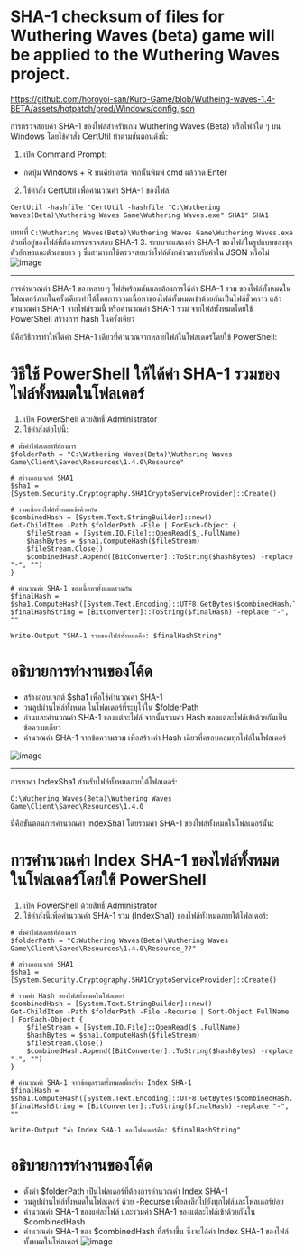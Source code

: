 # SHA-1 checksum of files for Wuthering Waves (beta) game will be applied to the Wuthering Waves project.
https://github.com/horoyoi-san/Kuro-Game/blob/Wutheing-waves-1.4-BETA/assets/hotpatch/prod/Windows/config.json


การตรวจสอบค่า SHA-1 ของไฟล์สำหรับเกม Wuthering Waves (Beta) หรือไฟล์ใด ๆ บน Windows โดยใช้คำสั่ง CertUtil ทำตามขั้นตอนดังนี้:
1. เปิด Command Prompt:
 - กดปุ่ม Windows + R บนคีย์บอร์ด จากนั้นพิมพ์ cmd แล้วกด Enter
2. ใช้คำสั่ง CertUtil เพื่อคำนวณค่า SHA-1 ของไฟล์:

```
CertUtil -hashfile "CertUtil -hashfile "C:\Wuthering Waves(Beta)\Wuthering Waves Game\Wuthering Waves.exe" SHA1" SHA1
```
แทนที่ ```C:\Wuthering Waves(Beta)\Wuthering Waves Game\Wuthering Waves.exe``` ด้วยที่อยู่ของไฟล์ที่ต้องการตรวจสอบ SHA-1
3. ระบบจะแสดงค่า SHA-1 ของไฟล์ในรูปแบบของชุดตัวอักษรและตัวเลขยาว ๆ ซึ่งสามารถใช้ตรวจสอบว่าไฟล์ดังกล่าวตรงกับค่าใน JSON หรือไม่
![image](https://github.com/user-attachments/assets/43d446da-15b5-4ac5-b7f1-b5c65a9076c3)



---------------------------------------------------------------------------------------------------------------------------------------------------------------------------------------------
การคำนวณค่า SHA-1 ของหลาย ๆ ไฟล์พร้อมกันและต้องการได้ค่า SHA-1 รวม ของไฟล์ทั้งหมดในโฟลเดอร์ภายในครั้งเดียวทำได้โดยการรวมเนื้อหาของไฟล์ทั้งหมดเข้าด้วยกันเป็นไฟล์ชั่วคราว แล้วคำนวณค่า SHA-1 จากไฟล์รวมนี้ หรือคำนวณค่า SHA-1 รวม จากไฟล์ทั้งหมดโดยใช้ PowerShell สร้างการ hash ในครั้งเดียว

นี่คือวิธีการทำให้ได้ค่า SHA-1 เดียวที่คำนวณจากหลายไฟล์ในโฟลเดอร์โดยใช้ PowerShell:

# วิธีใช้ PowerShell ให้ได้ค่า SHA-1 รวมของไฟล์ทั้งหมดในโฟลเดอร์

1. เปิด PowerShell ด้วยสิทธิ์ Administrator
2. ใช้คำสั่งต่อไปนี้:
```
# ตั้งค่าโฟลเดอร์ที่ต้องการ
$folderPath = "C:\Wuthering Waves(Beta)\Wuthering Waves Game\Client\Saved\Resources\1.4.0\Resource"

# สร้างออบเจกต์ SHA1
$sha1 = [System.Security.Cryptography.SHA1CryptoServiceProvider]::Create()

# รวมเนื้อหาไฟล์ทั้งหมดเข้าด้วยกัน
$combinedHash = [System.Text.StringBuilder]::new()
Get-ChildItem -Path $folderPath -File | ForEach-Object {
    $fileStream = [System.IO.File]::OpenRead($_.FullName)
    $hashBytes = $sha1.ComputeHash($fileStream)
    $fileStream.Close()
    $combinedHash.Append([BitConverter]::ToString($hashBytes) -replace "-", "")
}

# คำนวณค่า SHA-1 ของเนื้อหาทั้งหมดรวมกัน
$finalHash = $sha1.ComputeHash([System.Text.Encoding]::UTF8.GetBytes($combinedHash.ToString()))
$finalHashString = [BitConverter]::ToString($finalHash) -replace "-", ""

Write-Output "SHA-1 รวมของไฟล์ทั้งหมดคือ: $finalHashString"
```

# อธิบายการทำงานของโค้ด
- สร้างออบเจกต์ $sha1 เพื่อใช้คำนวณค่า SHA-1
- วนลูปผ่านไฟล์ทั้งหมด ในโฟลเดอร์ที่ระบุไว้ใน $folderPath
- อ่านและคำนวณค่า SHA-1 ของแต่ละไฟล์ จากนั้นรวมค่า Hash ของแต่ละไฟล์เข้าด้วยกันเป็นข้อความเดียว
- คำนวณค่า SHA-1 จากข้อความรวม เพื่อสร้างค่า Hash เดียวที่ครอบคลุมทุกไฟล์ในโฟลเดอร์

![image](https://github.com/user-attachments/assets/f0d2dd4f-893c-4087-bcbc-d6b060e0453d)

--------------------------------------------------------------------------------------------------------------------------------------------------------------------------------------

การหาค่า IndexSha1 สำหรับไฟล์ทั้งหมดภายใต้โฟลเดอร์:
```
C:\Wuthering Waves(Beta)\Wuthering Waves Game\Client\Saved\Resources\1.4.0
```
นี่คือขั้นตอนการคำนวณค่า IndexSha1 โดยรวมค่า SHA-1 ของไฟล์ทั้งหมดในโฟลเดอร์นั้น:
# การคำนวณค่า Index SHA-1 ของไฟล์ทั้งหมดในโฟลเดอร์โดยใช้ PowerShell
1. เปิด PowerShell ด้วยสิทธิ์ Administrator
2. ใช้คำสั่งนี้เพื่อคำนวณค่า SHA-1 รวม (IndexSha1) ของไฟล์ทั้งหมดภายใต้โฟลเดอร์:
```
# ตั้งค่าโฟลเดอร์ที่ต้องการ
$folderPath = "C:Wuthering Waves(Beta)\Wuthering Waves Game\Client\Saved\Resources\1.4.0\Resource_??"

# สร้างออบเจกต์ SHA1
$sha1 = [System.Security.Cryptography.SHA1CryptoServiceProvider]::Create()

# รวมค่า Hash ของไฟล์ทั้งหมดในโฟลเดอร์
$combinedHash = [System.Text.StringBuilder]::new()
Get-ChildItem -Path $folderPath -File -Recurse | Sort-Object FullName | ForEach-Object {
    $fileStream = [System.IO.File]::OpenRead($_.FullName)
    $hashBytes = $sha1.ComputeHash($fileStream)
    $fileStream.Close()
    $combinedHash.Append([BitConverter]::ToString($hashBytes) -replace "-", "")
}

# คำนวณค่า SHA-1 จากข้อมูลรวมทั้งหมดเพื่อสร้าง Index SHA-1
$finalHash = $sha1.ComputeHash([System.Text.Encoding]::UTF8.GetBytes($combinedHash.ToString()))
$finalHashString = [BitConverter]::ToString($finalHash) -replace "-", ""

Write-Output "ค่า Index SHA-1 ของโฟลเดอร์คือ: $finalHashString"

```
# อธิบายการทำงานของโค้ด
 - ตั้งค่า $folderPath เป็นโฟลเดอร์ที่ต้องการคำนวณค่า Index SHA-1
 - วนลูปผ่านไฟล์ทั้งหมดในโฟลเดอร์ ด้วย -Recurse เพื่อลงลึกไปยังทุกไฟล์และโฟลเดอร์ย่อย
 - คำนวณค่า SHA-1 ของแต่ละไฟล์ และรวมค่า SHA-1 ของแต่ละไฟล์เข้าด้วยกันใน $combinedHash
 - คำนวณค่า SHA-1 ของ $combinedHash ที่สร้างขึ้น ซึ่งจะได้ค่า Index SHA-1 ของไฟล์ทั้งหมดในโฟลเดอร์
![image](https://github.com/user-attachments/assets/dcee038b-cb5a-4263-b542-1ef01ff8c68e)
